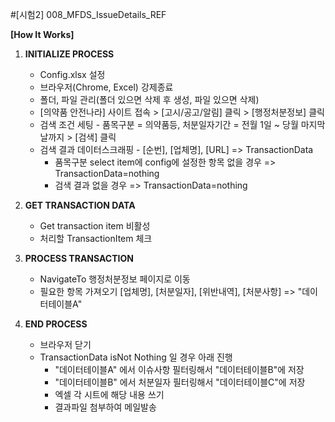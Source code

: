 #[시험2] 008_MFDS_IssueDetails_REF

**[How It Works]**

1. **INITIALIZE PROCESS**
    - Config.xlsx 설정
    - 브라우저(Chrome, Excel) 강제종료
    - 폴더, 파일 관리(폴더 있으면 삭제 후 생성, 파일 있으면 삭제)
    - [의약품 안전나라] 사이트 접속 > [고시/공고/알림] 클릭 > [행정처분정보] 클릭
    - 검색 조건 세팅 - 품목구분 = 의약품등, 처분일자기간 = 전월 1일 ~ 당월 마지막날까지 > [검색] 클릭
    - 검색 결과 데이터스크래핑 - [순번], [업체명], [URL] => TransactionData
        - 품목구분 select item에 config에 설정한 항목 없을 경우 => TransactionData=nothing
        - 검색 결과 없을 경우 => TransactionData=nothing
        
2. **GET TRANSACTION DATA**
    - Get transaction item 비활성
    - 처리할 TransactionItem 체크
      
3. **PROCESS TRANSACTION**
    - NavigateTo 행정처분정보 페이지로 이동
    - 필요한 항목 가져오기 [업체명], [처분일자], [위반내역], [처분사항] => "데이터테이블A"
      
4. **END PROCESS**
    - 브라우저 닫기
    - TransactionData isNot Nothing 일 경우 아래 진행
        - "데이터테이블A" 에서 이슈사항 필터링해서 "데이터테이블B"에 저장
        - "데이터테이블B" 에서 처분일자 필터링해서 "데이터테이블C"에 저장
        - 엑셀 각 시트에 해당 내용 쓰기
        - 결과파일 첨부하여 메일발송
